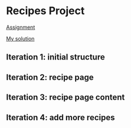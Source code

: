 # Recipes Project

[Assignment](https://www.theodinproject.com/lessons/foundations-recipes)

[My solution](https://emesefedev.github.io/recipes/)

## Iteration 1: initial structure

## Iteration 2: recipe page

## Iteration 3: recipe page content

## Iteration 4: add more recipes